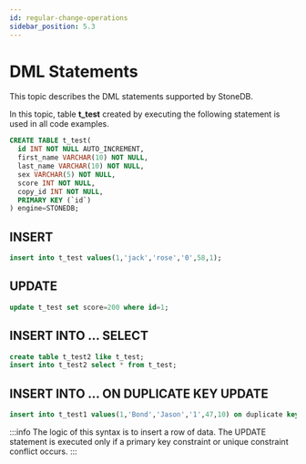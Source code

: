 ```yaml
---
id: regular-change-operations
sidebar_position: 5.3
---
```


# DML Statements

This topic describes the DML statements supported by StoneDB.

In this topic, table **t_test** created by executing the following statement is used in all code examples. 

```sql
CREATE TABLE t_test(
  id INT NOT NULL AUTO_INCREMENT,
  first_name VARCHAR(10) NOT NULL,
  last_name VARCHAR(10) NOT NULL,
  sex VARCHAR(5) NOT NULL,
  score INT NOT NULL,
  copy_id INT NOT NULL,
  PRIMARY KEY (`id`)
) engine=STONEDB;
```

## INSERT
```sql
insert into t_test values(1,'jack','rose','0',58,1);
```
## UPDATE
```sql
update t_test set score=200 where id=1;
```
## INSERT INTO ... SELECT
```sql
create table t_test2 like t_test;
insert into t_test2 select * from t_test;
```
## INSERT INTO ... ON DUPLICATE KEY UPDATE
```sql
insert into t_test1 values(1,'Bond','Jason','1',47,10) on duplicate key update last_name='James';
```
:::info
The logic of this syntax is to insert a row of data. The UPDATE statement is executed only if a primary key constraint or unique constraint conflict occurs.
:::
